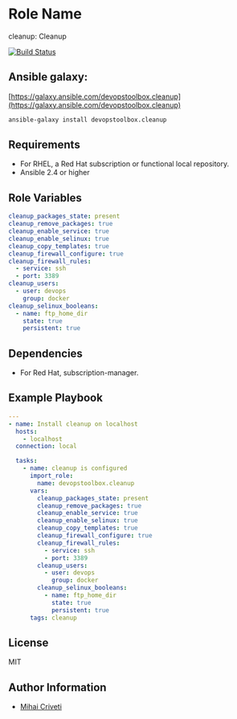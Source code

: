 Role Name
=========

cleanup: Cleanup

[![Build Status](https://travis-ci.org/cmihai-ansible/cleanup.svg?branch=master)](https://travis-ci.org/cmihai-ansible/cleanup)

Ansible galaxy:
---------------

[https://galaxy.ansible.com/devopstoolbox.cleanup](https://galaxy.ansible.com/devopstoolbox.cleanup)

```bash
ansible-galaxy install devopstoolbox.cleanup
```

Requirements
------------

- For RHEL, a Red Hat subscription or functional local repository.
- Ansible 2.4 or higher

Role Variables
--------------

```yaml
cleanup_packages_state: present
cleanup_remove_packages: true
cleanup_enable_service: true
cleanup_enable_selinux: true
cleanup_copy_templates: true
cleanup_firewall_configure: true
cleanup_firewall_rules:
  - service: ssh
  - port: 3389
cleanup_users:
  - user: devops
    group: docker
cleanup_selinux_booleans:
  - name: ftp_home_dir
    state: true
    persistent: true
```

Dependencies
------------

- For Red Hat, subscription-manager.

Example Playbook
----------------

```yaml
---
- name: Install cleanup on localhost
  hosts:
    - localhost
  connection: local

  tasks:
    - name: cleanup is configured
      import_role:
        name: devopstoolbox.cleanup
      vars:
        cleanup_packages_state: present
        cleanup_remove_packages: true
        cleanup_enable_service: true
        cleanup_enable_selinux: true
        cleanup_copy_templates: true
        cleanup_firewall_configure: true
        cleanup_firewall_rules:
          - service: ssh
          - port: 3389
        cleanup_users:
          - user: devops
            group: docker
        cleanup_selinux_booleans:
          - name: ftp_home_dir
            state: true
            persistent: true
      tags: cleanup
```

License
-------

MIT

Author Information
------------------

- [Mihai Criveti](https://www.linkedin.com/in/devopstoolbox.)
